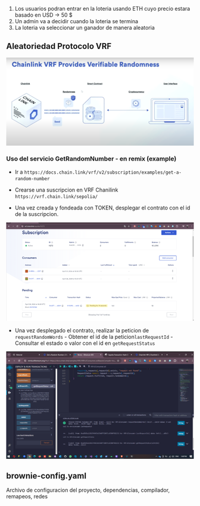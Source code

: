 1. Los usuarios podran entrar en la loteria usando ETH cuyo precio estara basado en USD -> 50 $
2. Un admin va a decidir cuando la loteria se termina
3. La loteria va seleccionar un ganador de manera aleatoria


## Aleatoriedad Protocolo VRF
![alt text](img/VRF%20Chainlink.png)

### Uso del servicio GetRandomNumber - en remix (example)

- Ir a `https://docs.chain.link/vrf/v2/subscription/examples/get-a-random-number`

- Crearse una suscripcion en VRF Chanilink `https://vrf.chain.link/sepolia/`

- Una vez creada y fondeada con TOKEN, desplegar el contrato con el id de la suscripcion.

![alt text](img/Suscripcion%20VRF.png)

- Una vez desplegado el contrato, realizar la peticion de `requestRandomWords` - Obtener el id de la peticion`lastRequestId` - Consultar el estado o valor con el id en `getRequestStatus`

![alt text](img/Despliegue%20de%20Contrato%20VRF%20Consumer.png)


## brownie-config.yaml
Archivo de configuracion del proyecto, dependencias, compilador, remapeos, redes